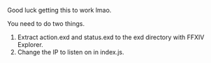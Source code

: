 Good luck getting this to work lmao.

You need to do two things.
1. Extract action.exd and status.exd to the exd directory with FFXIV Explorer.
2. Change the IP to listen on in index.js.